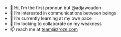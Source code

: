 - 👋 Hi, I’m the first pronoun but  @adjawoudon
- 👀 I’m interested in communications between beings
- 🌱 I’m currently learning at my own pace
- 💞️ I’m looking to collaborate on my weakness
- 📫 reach me at team@zroze.com

<!---
adjawoudo/adjawoudo is a ✨ special ✨ repository because its `README.md` (this file) appears on your GitHub profile.
You can click the Preview link to take a look at your changes.
--->
